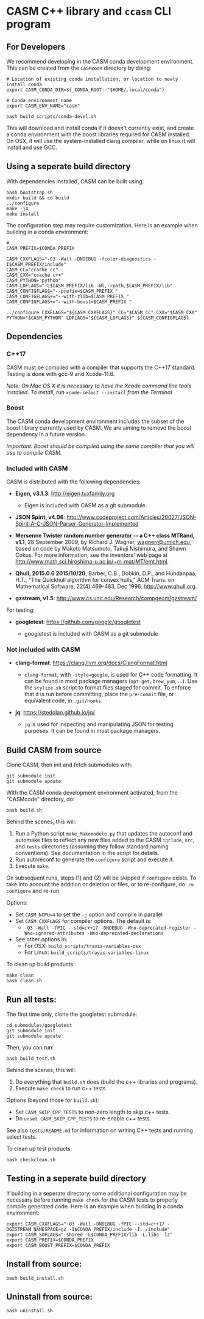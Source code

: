 
CASM C++ library and `ccasm` CLI program
========================================


For Developers
--------------

We recommend developing in the CASM conda development environment. This can be created from the ``CASMcode`` directory by doing:

```
# Location of existing conda installation, or location to newly install conda
export CASM_CONDA_DIR=${_CONDA_ROOT:-"$HOME/.local/conda"}

# Conda environment name
export CASM_ENV_NAME="casm"

bash build_scripts/conda-devel.sh
```

This will download and install conda if it doesn't currently exist, and create a conda environment with the boost libraries required for CASM installed.  On OSX, it will use the system-installed clang compiler, while on linux it will install and use GCC.


Using a seperate build directory
--------------------------------

With dependencies installed, CASM can be built using:
```
bash bootstrap.sh
mkdir build && cd build
../configure
make -j4
make install
```

The configuration step may require customization. Here is an example when building in a conda environment:
```
#
CASM_PREFIX=$CONDA_PREFIX

CASM_CXXFLAGS="-O3 -Wall -DNDEBUG -fcolor-diagnostics -I$CASM_PREFIX/include"
CASM_CC="ccache cc"
CASM_CXX="ccache c++"
CASM_PYTHON="python"
CASM_LDFLAGS="-L$CASM_PREFIX/lib -Wl,-rpath,$CASM_PREFIX/lib"
CASM_CONFIGFLAGS="--prefix=$CASM_PREFIX "
CASM_CONFIGFLAGS+="--with-zlib=$CASM_PREFIX "
CASM_CONFIGFLAGS+="--with-boost=$CASM_PREFIX "

../configure CXXFLAGS="${CASM_CXXFLAGS}" CC="$CASM_CC" CXX="$CASM_CXX" PYTHON="$CASM_PYTHON" LDFLAGS="${CASM_LDFLAGS}" ${CASM_CONFIGFLAGS}

```


Dependencies
------------

### C++17

CASM must be compiled with a compiler that supports the C++17 standard. Testing is done with gcc-9 and Xcode-11.6.

*Note: On Mac OS X it is necessary to have the Xcode command line tools installed. To install, run ``xcode-select --install`` from the Terminal.*

### Boost

The CASM conda development environment includes the subset of the boost library currently used by CASM. We are aiming to remove the boost dependency in a future version.

*Important: Boost should be compiled using the same compiler that you will use to compile CASM.*


### Included with CASM

CASM is distributed with the following dependencies:

- **Eigen, v3.1.3**: <http://eigen.tuxfamily.org>

  - Eigen is included with CASM as a git submodule.

- **JSON Spirit, v4.06**: <http://www.codeproject.com/Articles/20027/JSON-Spirit-A-C-JSON-Parser-Generator-Implemented>

- **Mersenne Twister random number generator -- a C++ class MTRand, v1.1**,  28 September 2009, by Richard J. Wagner, wagnerr@umich.edu, based on code by Makoto Matsumoto, Takuji Nishimura, and Shawn Cokus. For more information, see the inventors' web page at <http://www.math.sci.hiroshima-u.ac.jp/~m-mat/MT/emt.html>.

- **Qhull, 2015.0.6 2015/10/20**, Barber, C.B., Dobkin, D.P., and Huhdanpaa, H.T., "The Quickhull algorithm for convex hulls," ACM Trans. on Mathematical Software, 22(4):469-483, Dec 1996, http://www.qhull.org.

- **gzstream, v1.5**: <http://www.cs.unc.edu/Research/compgeom/gzstream/>

For testing:

- **googletest**: <https://github.com/google/googletest>

  - googletest is included with CASM as a git submodule


### Not included with CASM ###

- **clang-format**: <https://clang.llvm.org/docs/ClangFormat.html>

  - `clang-format`, with `-style=google`, is used for C++ code formatting. It can be found in most package managers (`apt-get`, `brew`, `yum`, ...). Use the `stylize.sh` script to format files staged for commit. To enforce that it is run before committing, place the `pre-commit` file, or equivalent code, in `.git/hooks`.

- **jq**: <https://stedolan.github.io/jq/>

  - `jq` is used for inspecting and manipulating JSON for testing purposes. It can be found in most package managers.


Build CASM from source
----------------------

Clone CASM, then init and fetch submodules with:

```
git submodule init
git submodule update
```

With the CASM conda development environment activated, from the "CASMcode" directory, do:

```
bash build.sh
```

Behind the scenes, this will:

1. Run a Python script `make_Makemodule.py` that updates the autoconf and automake files to reflect any new files added to the CASM `include`,  `src`, and `tests` directories (assuming they follow standard naming conventions). See documentation in the script for details.
2. Run autoreconf to generate the `configure` script and execute it.
3. Execute `make`.

On subsequent runs, steps (1) and (2) will be skipped if `configure` exists. To take into account the addition or deletion or files, or to re-configure, do: `rm configure` and re-run.

Options:

- Set `CASM_NCPU=4` to set the `-j` option and compile in parallel
- Set `CASM_CXXFLAGS` for compiler options. The default is:
  - `-O3 -Wall -fPIC --std=c++17 -DNDEBUG -Wno-deprecated-register -Wno-ignored-attributes -Wno-deprecated-declarations`
- See other options in:
  - For OSX: `build_scripts/travis-variables-osx`
  - For Linux: `build_scripts/travis-variables-linux`

To clean up build products:

```
make clean
bash clean.sh
```

Run all tests:
--------------

The first time only, clone the googletest submodule:

```
cd submodules/googletest
git submodule init
git submodule update
```

Then, you can run:

```
bash build_test.sh
```

Behind the scenes, this will:

1. Do everything that `build.sh` does (build the c++ libraries and programs).
2. Execute `make check` to run c++ tests

Options (beyond those for `build.sh`):

- Set ``CASM_SKIP_CPP_TESTS`` to non-zero length to skip c++ tests.
- Do ``unset CASM_SKIP_CPP_TESTS`` to re-enable c++ tests.

See also ``tests/README.md`` for information on writing C++ tests and running select tests.

To clean up test products:

```
bash checkclean.sh
```

Testing in a seperate build directory
-------------------------------------

If building in a seperate directory, some additional configuration may be necessary before running `make check` for the CASM tests to properly compile generated code. Here is an example when building in a conda environment:
```
export CASM_CXXFLAGS="-O3 -Wall -DNDEBUG -fPIC --std=c++17 -DGZSTREAM_NAMESPACE=gz -I$CONDA_PREFIX/include -I../include"
export CASM_SOFLAGS="-shared -L$CONDA_PREFIX/lib -L.libs -lz"
export CASM_PREFIX=$CONDA_PREFIX
export CASM_BOOST_PREFIX=$CONDA_PREFIX
```


Install from source:
--------------------

```
bash build_install.sh
```

Uninstall from source:
--------------------

```
bash uninstall.sh
```
